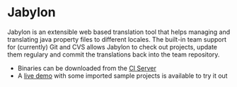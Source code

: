 Jabylon
=======

Jabylon is an extensible web based translation tool that helps managing and translating java property files to different locales.
The built-in team support for (currently) Git and CVS allows Jabylon to check out projects, update them regulary and commit the translations back into the team repository.

* Binaries can be downloaded from the [CI Server](https://buildhive.cloudbees.com/job/jutzig/job/jabylon/de.jutzig.jabylon$jabylon.product/)
* A [live demo](https://demo-jabylon.rhcloud.com) with some imported sample projects is available to try it out
